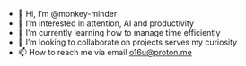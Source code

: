 - 👋 Hi, I’m @monkey-minder
- 👀 I’m interested in attention, AI and productivity
- 🌱 I’m currently learning how to manage time efficiently
- 💞️ I’m looking to collaborate on projects serves my curiosity
- 📫 How to reach me via email o16u@proton.me   


<!---
monkey-minder/monkey-minder is a ✨ special ✨ repository because its `README.md` (this file) appears on your GitHub profile.
You can click the Preview link to take a look at your changes.
--->
